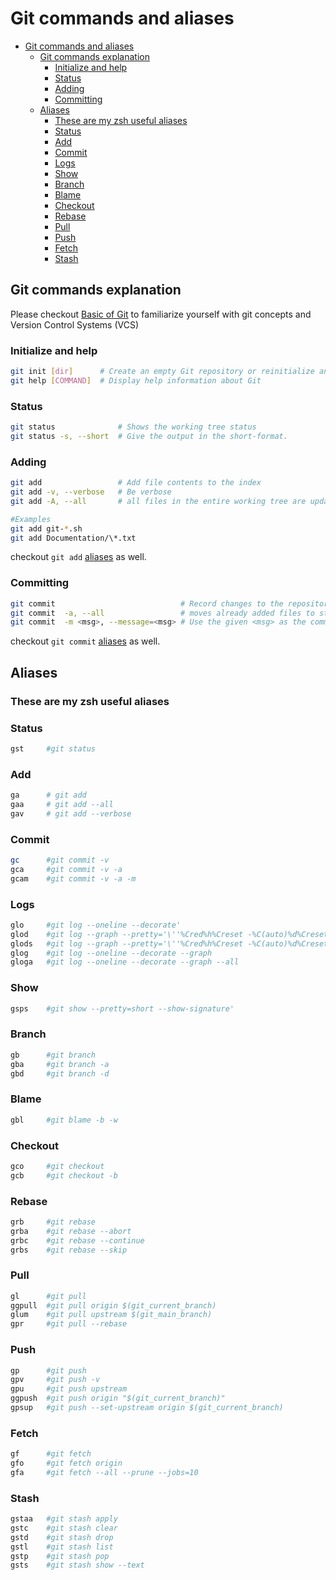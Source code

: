 # Git commands and aliases

- [Git commands and aliases](#git-commands-and-aliases)
  - [Git commands explanation](#git-commands-explanation)
    - [Initialize and help](#initialize-and-help)
    - [Status](#status)
    - [Adding](#adding)
    - [Committing](#committing)
  - [Aliases](#aliases)
    - [These are my zsh useful aliases](#these-are-my-zsh-useful-aliases)
    - [Status](#status-1)
    - [Add](#add)
    - [Commit](#commit)
    - [Logs](#logs)
    - [Show](#show)
    - [Branch](#branch)
    - [Blame](#blame)
    - [Checkout](#checkout)
    - [Rebase](#rebase)
    - [Pull](#pull)
    - [Push](#push)
    - [Fetch](#fetch)
    - [Stash](#stash)

## Git commands explanation

Please checkout [Basic of Git] to familiarize yourself with git concepts and Version Control Systems (VCS)

### Initialize and help

```bash
git init [dir]      # Create an empty Git repository or reinitialize an existing one
git help [COMMAND]  # Display help information about Git
```

### Status

```bash
git status              # Shows the working tree status
git status -s, --short  # Give the output in the short-format.
```

### Adding

```bash
git add                 # Add file contents to the index
git add -v, --verbose   # Be verbose
git add -A, --all       # all files in the entire working tree are updated 

#Examples
git add git-*.sh
git add Documentation/\*.txt
```

checkout `git add` [aliases](#add) as well.

### Committing

```bash
git commit                            # Record changes to the repository
git commit  -a, --all                 # moves already added files to stage area 
git commit  -m <msg>, --message=<msg> # Use the given <msg> as the commit message.
```

checkout `git commit` [aliases](#commit) as well.
## Aliases

### These are my zsh useful aliases

### Status

```bash
gst     #git status
```

### Add

```bash
ga      # git add
gaa     # git add --all
gav     # git add --verbose
```

### Commit

```bash
gc      #git commit -v
gca     #git commit -v -a
gcam    #git commit -v -a -m
```

### Logs

```bash
glo     #git log --oneline --decorate'
glod    #git log --graph --pretty='\''%Cred%h%Creset -%C(auto)%d%Creset %s %Cgreen(%ad) %C(bold blue)<%an>%Creset'\
glods   #git log --graph --pretty='\''%Cred%h%Creset -%C(auto)%d%Creset %s %Cgreen(%ad) %C(bold blue)<%an>%Creset'\'' --date=short
glog    #git log --oneline --decorate --graph
gloga   #git log --oneline --decorate --graph --all
```

### Show

```bash
gsps    #git show --pretty=short --show-signature'
```

### Branch

```bash
gb      #git branch
gba     #git branch -a
gbd     #git branch -d
```

### Blame

```bash
gbl     #git blame -b -w
```

### Checkout

```bash
gco     #git checkout
gcb     #git checkout -b
```

### Rebase

```bash
grb     #git rebase
grba    #git rebase --abort
grbc    #git rebase --continue
grbs    #git rebase --skip
```

### Pull

```bash
gl      #git pull
ggpull  #git pull origin $(git_current_branch)
glum    #git pull upstream $(git_main_branch)
gpr     #git pull --rebase
```

### Push

```bash
gp      #git push
gpv     #git push -v
gpu     #git push upstream
ggpush  #git push origin "$(git_current_branch)"
gpsup   #git push --set-upstream origin $(git_current_branch)
```

### Fetch

```bash
gf      #git fetch
gfo     #git fetch origin
gfa     #git fetch --all --prune --jobs=10
```

### Stash

``` bash
gstaa   #git stash apply
gstc    #git stash clear
gstd    #git stash drop
gstl    #git stash list
gstp    #git stash pop
gsts    #git stash show --text
```

[Basic of Git]: https://www.freecodecamp.org/news/learn-the-basics-of-git-in-under-10-minutes-da548267cc91/
